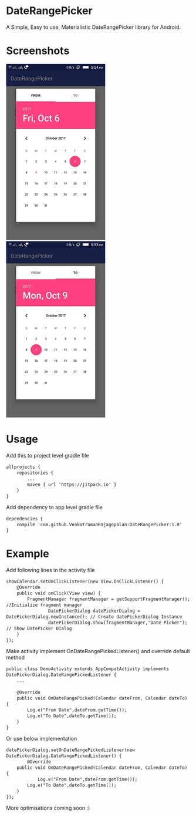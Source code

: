 # DateRangePicker
A Simple, Easy to use, Materialistic DateRangePicker library for Android.

# Screenshots
![Screenshot 1](/screenshots/screenshot1.jpeg?raw=true "From Date")   ![Screenshot 2](/screenshots/screenshot2.jpeg?raw=true "To Date")

# Usage
Add this to project level gradle file
```
allprojects {
	repositories {
		...
		maven { url 'https://jitpack.io' }
	}
}
```
Add dependency to app level gradle file
```
dependencies {
	compile 'com.github.VenkatramanRajagopalan:DateRangePicker:1.0'
}
```
# Example
Add following lines in the activity file
```
showCalendar.setOnClickListener(new View.OnClickListener() {
	@Override
	public void onClick(View view) {
		FragmentManager fragmentManager = getSupportFragmentManager(); //Initialize fragment manager
                DatePickerDialog datePickerDialog = DatePickerDialog.newInstance(); // Create datePickerDialog Instance 
                datePickerDialog.show(fragmentManager,"Date Picker"); // Show DatePicker Dialog
	}
});

```

Make activity implement OnDateRangePickedListener() and override default method
```
public class DemoActivity extends AppCompatActivity implements DatePickerDialog.DateRangePickedListener {
	...
	
	@Override
	public void OnDateRangePicked(Calendar dateFrom, Calendar dateTo) {
		Log.e("From Date",dateFrom.getTime());
		Log.e("To Date",dateTo.getTime());
	}
}
```

Or use below implementation
```
datePickerDialog.setOnDateRangePickedListener(new DatePickerDialog.DateRangePickedListener() {
        @Override
	public void OnDateRangePicked(Calendar dateFrom, Calendar dateTo) {
        	Log.e("From Date",dateFrom.getTime());
		Log.e("To Date",dateTo.getTime());   
	}
});
```


More optimisations coming soon :)
